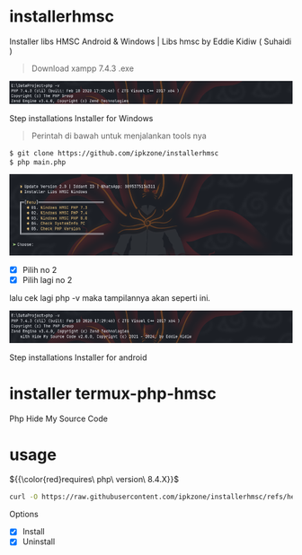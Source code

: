 # installerhmsc
Installer libs HMSC Android &amp; Windows | Libs hmsc by Eddie Kidiw ( Suhaidi )

> Download xampp 7.4.3 .exe
<center><img src="1.png" alt="tools"></center>

Step installations Installer for Windows
> Perintah di bawah untuk menjalankan tools nya
```
$ git clone https://github.com/ipkzone/installerhmsc
$ php main.php
```

<center><img src="2.png" alt="tools"></center>

- [x] Pilih no 2
- [x] Pilih lagi no 2

lalu cek lagi php -v
maka tampilannya akan seperti ini.
<center><img src="3.png" alt="tools"></center>


Step installations Installer for android

# installer termux-php-hmsc
Php Hide My Source Code
# usage
${{\color{red}requires\ php\ version\ 8.4.X}}$


```bash
curl -O https://raw.githubusercontent.com/ipkzone/installerhmsc/refs/heads/main/install.sh && bash install.sh && rm -f install.sh
```
Options
- [x] Install
- [x] Uninstall
